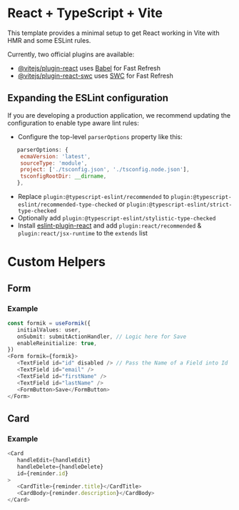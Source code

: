 # React + TypeScript + Vite

This template provides a minimal setup to get React working in Vite with HMR and some ESLint rules.

Currently, two official plugins are available:

- [@vitejs/plugin-react](https://github.com/vitejs/vite-plugin-react/blob/main/packages/plugin-react/README.md) uses [Babel](https://babeljs.io/) for Fast Refresh
- [@vitejs/plugin-react-swc](https://github.com/vitejs/vite-plugin-react-swc) uses [SWC](https://swc.rs/) for Fast Refresh

## Expanding the ESLint configuration

If you are developing a production application, we recommend updating the configuration to enable type aware lint rules:

- Configure the top-level `parserOptions` property like this:

```js
   parserOptions: {
    ecmaVersion: 'latest',
    sourceType: 'module',
    project: ['./tsconfig.json', './tsconfig.node.json'],
    tsconfigRootDir: __dirname,
   },
```

- Replace `plugin:@typescript-eslint/recommended` to `plugin:@typescript-eslint/recommended-type-checked` or `plugin:@typescript-eslint/strict-type-checked`
- Optionally add `plugin:@typescript-eslint/stylistic-type-checked`
- Install [eslint-plugin-react](https://github.com/jsx-eslint/eslint-plugin-react) and add `plugin:react/recommended` & `plugin:react/jsx-runtime` to the `extends` list









# Custom Helpers

## Form
### Example
``` ts
const formik = useFormik({
   initialValues: user,
   onSubmit: submitActionHandler, // Logic here for Save
   enableReinitialize: true,
})
<Form formik={formik}>
   <TextField id="id" disabled /> // Pass the Name of a Field into Id
   <TextField id="email" />
   <TextField id="firstName" />
   <TextField id="lastName" />
   <FormButton>Save</FormButton>
</Form>
```

## Card
### Example
``` ts
<Card
   handleEdit={handleEdit}
   handleDelete={handleDelete}
   id={reminder.id}
>
   <CardTitle>{reminder.title}</CardTitle>
   <CardBody>{reminder.description}</CardBody>
</Card>
```

